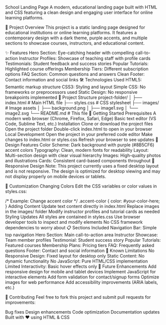 School Landing Page
A modern, educational landing page built with HTML and CSS featuring a clean design and engaging user interface for online learning platforms.

🎯 Project Overview
This project is a static landing page designed for educational institutions or online learning platforms. It features a contemporary design with a dark theme, purple accents, and multiple sections to showcase courses, instructors, and educational content.

✨ Features
Hero Section: Eye-catching header with compelling call-to-action
Instructor Profiles: Showcase of teaching staff with profile cards
Testimonials: Student feedback and success stories
Popular Tutorials: Highlighted course offerings
Membership Tiers: Different subscription options
FAQ Section: Common questions and answers
Clean Footer: Contact information and social links
🛠️ Technologies Used
HTML5: Semantic markup structure
CSS3: Styling and layout
Simple CSS: No frameworks or preprocessors used
Static Design: No responsive breakpoints implemented
📁 Project Structure
project-folder/
│
├── index.html          # Main HTML file
├── styles.css          # CSS stylesheet
├── images/            # Image assets
│   ├── background.png
│   ├── image1.svg
│   └── image2.svg
└── README.md          # This file
🚀 Getting Started
Prerequisites
A modern web browser (Chrome, Firefox, Safari, Edge)
Basic text editor (VS Code, Sublime Text, etc.)
Installation
Clone or download the project files
Open the project folder
Double-click index.html to open in your browser
Local Development
Open the project in your preferred code editor
Make changes to index.html or styles.css
Refresh your browser to see updates
🎨 Design Features
Color Scheme: Dark background with purple (#8B5CF6) accent colors
Typography: Clean, modern fonts for readability
Layout: Multi-section design with clear visual hierarchy
Images: High-quality photos and illustrations
Cards: Consistent card-based components throughout
📱 Responsive Design
Note: This project currently uses a fixed desktop layout and is not responsive. The design is optimized for desktop viewing and may not display properly on mobile devices or tablets.

🔧 Customization
Changing Colors
Edit the CSS variables or color values in styles.css:

/* Example: Change accent color */
.accent-color {
    color: #your-color-here;
}
Adding Content
Update text content directly in index.html
Replace images in the images/ folder
Modify instructor profiles and tutorial cards as needed
Styling Updates
All styles are contained in styles.css
Use browser developer tools to inspect and modify elements
No CSS framework dependencies to worry about
📋 Sections Included
Navigation Bar: Simple top navigation
Hero Section: Main call-to-action area
Instructor Showcase: Team member profiles
Testimonial: Student success story
Popular Tutorials: Featured courses
Membership Plans: Pricing tiers
FAQ: Frequently asked questions
Footer: Contact and social information
🚧 Known Limitations
No Responsive Design: Fixed layout for desktop only
Static Content: No dynamic functionality
No JavaScript: Pure HTML/CSS implementation
Limited Interactivity: Basic hover effects only
🔮 Future Enhancements
 Add responsive design for mobile and tablet devices
 Implement JavaScript for interactive elements
 Add form validation for contact/signup forms
 Optimize images for web performance
 Add accessibility improvements (ARIA labels, etc.)


🤝 Contributing
Feel free to fork this project and submit pull requests for improvements:

Bug fixes
Design enhancements
Code optimization
Documentation updates
Built with ❤️ using HTML & CSS